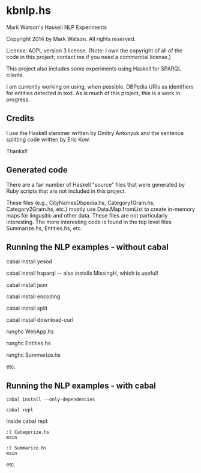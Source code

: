 kbnlp.hs
========

Mark Watson's Haskell NLP Experiments

Copyright 2014 by Mark Watson. All rights reserved. 

License: AGPL version 3 license. (Note: I own the copyright of all of the code in this project; contact me if you need a commercial license.)

This project also includes some experiments using Haskell for SPARQL clients.

I am currently working on using, when possible, DBPedia URIs as identifiers for entities detected in text. As is much of this project, this is a work in progress.


## Credits

I use the Haskell stemmer written by Dmitry Antonyuk and the sentence splitting code written by Eric Kow.

Thanks!!

## Generated code

There are a fair number of Haskell "source" files that were generated by Ruby scripts that are not included in this project.

These files (e.g., CityNamesDbpedia.hs, Category1Gram.hs, Category2Gram.hs, etc.) mostly use Data.Map.fromList to create in-memory maps for lingusitic and other data. These files are not particularly interesting. The more interesting code is found in the top level files Summarize.hs, Entities.hs, etc.



## Running the NLP examples - without cabal

cabal install yesod

cabal install hsparql   -- also installs MissingH, which is useful!

cabal install json

cabal install encoding

cabal install split

cabal install download-curl

runghc WebApp.hs

runghc Entities.hs

runghc Summarize.hs

etc.

## Running the NLP examples - with cabal

~~~~~~~~
cabal install --only-dependencies

cabal repl
~~~~~~~~

Inside cabal repl:

~~~~~~~~
:l Categorize.hs
main

:l Summarize.hs
main
~~~~~~~~

etc.
